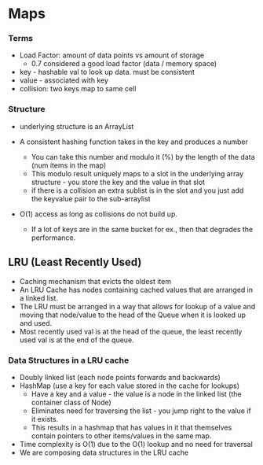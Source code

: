 # Maps

### Terms
- Load Factor: amount of data points vs amount of storage
  - 0.7 considered a good load factor (data / memory space)
- key - hashable val to look up data. must be consistent
- value - associated with key
- collision: two keys map to same cell

### Structure
- underlying structure is an ArrayList
- A consistent hashing function takes in the key and produces a number
  - You can take this number and modulo it (%) by the length of the data (num items in the map)
  - This modulo result uniquely maps to a slot in the underlying array structure - you store the key and the value in that slot
  - if there is a collision an extra sublist is in the slot and you just add the keyvalue pair to the sub-arraylist

- O(1) access as long as collisions do not build up.
  - If a lot of keys are in the same bucket for ex., then that degrades the performance.


## LRU (Least Recently Used)
- Caching mechanism that evicts the oldest item
- An LRU Cache has nodes containing cached values that are arranged in a linked list.
- The LRU must be arranged in a way that allows for lookup of a value and moving that node/value to the head of the Queue when it is looked up and used.
- Most recently used val is at the head of the queue, the least recently used val is at the end of the queue.

### Data Structures in a LRU cache
- Doubly linked list (each node points forwards and backwards)
- HashMap (use a key for each value stored in the cache for lookups)
  - Have a key and a value - the value is a node in the linked list  (the container class of Node)
  - Eliminates need for traversing the list - you jump right to the value if it exists.
  - This results in a hashmap that has values in it that themselves contain pointers to other items/values in the same map.
- Time complexity is O(1) due to the O(1) lookup and no need for traversal
- We are composing data structures in the LRU cache